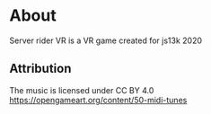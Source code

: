 # About
Server rider VR is a VR game created for js13k 2020

## Attribution
The music is licensed under CC BY 4.0
https://opengameart.org/content/50-midi-tunes
